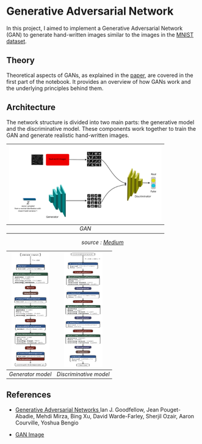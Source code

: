 # Generative Adversarial Network

In this project, I aimed to implement a Generative Adversarial Network (GAN) to generate hand-written images similar to the images in the [MNIST dataset](https://www.tensorflow.org/datasets/catalog/mnist).

## Theory
Theoretical aspects of GANs, as explained in the [paper](https://arxiv.org/abs/1406.2661), are covered in the first part of the notebook. It provides an overview of how GANs work and the underlying principles behind them.

## Architecture
The network structure is divided into two main parts: the generative model and the discriminative model. These components work together to train the GAN and generate realistic hand-written images.

<div align="center">

| <img src="images/gan.png" width="400" height="200"> | 
|:--:| 
| *GAN* |
*source : [Medium](https://www.google.com/url?sa=i&url=https%3A%2F%2Fmedium.com%2Fmlearning-ai%2Fgenerative-adversarial-networks-gan-introduction-and-example-3b66f5f235e9&psig=AOvVaw2DiwkBG0Jv5LZWKijswMoG&ust=1706087487049000&source=images&cd=vfe&opi=89978449&ved=0CBUQjhxqFwoTCPCH1baV84MDFQAAAAAdAAAAABAg)*
</div>

<div align="center">

| <img src="images/g.png" width="100" height="300"> | <img src="images/d.png" width="100" height="300"> |
|:--:|:--:|
| *Generator model* | *Discriminative model* |
</div>

## References
- [Generative Adversarial Networks ](https://arxiv.org/abs/1406.2661)
Ian J. Goodfellow, Jean Pouget-Abadie, Mehdi Mirza, Bing Xu, David Warde-Farley, Sherjil Ozair, Aaron Courville, Yoshua Bengio

- [GAN Image](https://www.google.com/url?sa=i&url=https%3A%2F%2Fmedium.com%2Fmlearning-ai%2Fgenerative-adversarial-networks-gan-introduction-and-example-3b66f5f235e9&psig=AOvVaw2DiwkBG0Jv5LZWKijswMoG&ust=1706087487049000&source=images&cd=vfe&opi=89978449&ved=0CBUQjhxqFwoTCPCH1baV84MDFQAAAAAdAAAAABAg)

